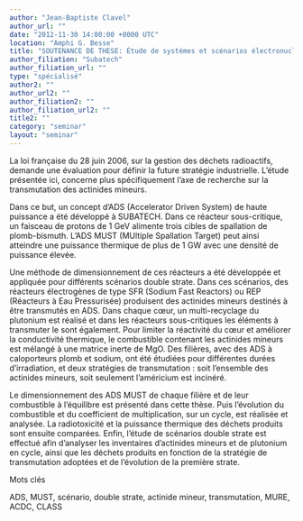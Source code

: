 ```yaml
---
author: "Jean-Baptiste Clavel"
author_url: ""
date: "2012-11-30 14:00:00 +0000 UTC"
location: "Amphi G. Besse"
title: "SOUTENANCE DE THESE: Étude de systèmes et scénarios électronucléaires double strate de transmutation des actinides mineurs en ADS"
author_filiation: "Subatech"
author_filiation_url: ""
type: "spécialisé"
author2: ""
author_url2: ""
author_filiation2: ""
author_filiation_url2: ""
title2: ""
category: "seminar" 
layout: "seminar"
---
```

La loi française du 28 juin 2006, sur la gestion des déchets radioactifs, demande une évaluation pour définir la future stratégie industrielle. L’étude présentée ici, concerne plus spécifiquement l’axe de recherche sur la transmutation des actinides mineurs.

Dans ce but, un concept d’ADS (Accelerator Driven System) de haute puissance a été développé à SUBATECH. Dans ce réacteur sous-critique, un faisceau de protons de 1 GeV alimente trois cibles de spallation de plomb-bismuth. L’ADS MUST (MUltiple Spallation Target) peut ainsi atteindre une puissance thermique de plus de 1 GW avec une densité de puissance élevée.

Une méthode de dimensionnement de ces réacteurs a été développée et appliquée pour différents scénarios double strate. Dans ces scénarios, des réacteurs électrogènes de type SFR (Sodium Fast Reactors) ou REP (Réacteurs à Eau Pressurisée) produisent des actinides mineurs destinés à être transmutés en ADS. Dans chaque cœur, un multi-recyclage du plutonium est réalisé et dans les réacteurs sous-critiques les éléments à transmuter le sont également. Pour limiter la réactivité du cœur et améliorer la conductivité thermique, le combustible contenant les actinides mineurs est mélangé à une matrice inerte de MgO. Des filières, avec des ADS à caloporteurs plomb et sodium, ont été étudiées pour différentes durées d’irradiation, et deux stratégies de transmutation : soit l’ensemble des actinides mineurs, soit seulement l’américium est incinéré.

Le dimensionnement des ADS MUST de chaque filière et de leur combustible à l’équilibre est présenté dans cette thèse. Puis l’évolution du combustible et du coefficient de multiplication, sur un cycle, est réalisée et analysée. La radiotoxicité et la puissance thermique des déchets produits sont ensuite comparées. Enfin, l’étude de scénarios double strate est effectué afin d’analyser les inventaires d’actinides mineurs et de plutonium en cycle, ainsi que les déchets produits en fonction de la stratégie de transmutation adoptées et de l’évolution de la première strate.

Mots clés

ADS, MUST, scénario, double strate, actinide mineur, transmutation, MURE, ACDC, CLASS
